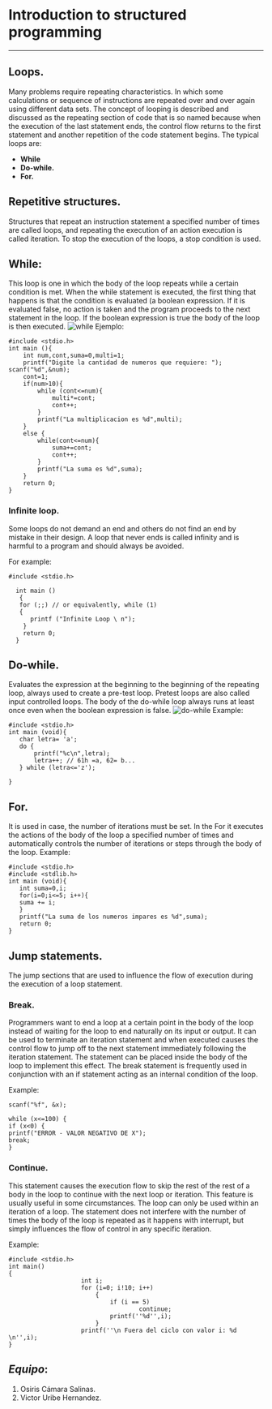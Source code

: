 # **Introduction to structured programming**
-------------------------------------------------------------------------------------------------------------------------
## Loops.
Many problems require repeating characteristics. In which some calculations or sequence of instructions are repeated over and over again using different data sets.
The concept of looping is described and discussed as the repeating section of code that is so named because when the execution of the last statement ends, the control flow returns to the first statement and another repetition of the code statement begins.
The typical loops are:
- **While**
- **Do-while.**
- **For.**   

## Repetitive structures.
Structures that repeat an instruction statement a specified number of times are called loops, and repeating the execution of an action execution is called iteration.
To stop the execution of the loops, a stop condition is used.   

## While:
This loop is one in which the body of the loop repeats while a certain condition is met. When the while statement is executed, the first thing that happens is that the condition is evaluated (a boolean expression. If it is evaluated false, no action is taken and the program proceeds to the next statement in the loop. If the boolean expression is true the body of the loop is then executed.
![while](https://sites.google.com/site/ustitics111/home/part-1-2-programming-process/part-1-3-program-algorithm)
Ejemplo:
```
#include <stdio.h>
int main (){
	int num,cont,suma=0,multi=1;
	printf("Digite la cantidad de numeros que requiere: ");	scanf("%d",&num);
	cont=1;
	if(num>10){
		while (cont<=num){
			multi*=cont;
			cont++;
		}
		printf("La multiplicacion es %d",multi);
	}
	else {
		while(cont<=num){
			suma+=cont;
			cont++;
		}
		printf("La suma es %d",suma);
	}
	return 0;
}
```
### Infinite loop.
Some loops do not demand an end and others do not find an end by mistake in their design. A loop that never ends is called infinity and is harmful to a program and should always be avoided. 

For example:
```
#include <stdio.h>
 
  int main ()
   {
   for (;;) // or equivalently, while (1)
   {
      printf ("Infinite Loop \ n");
    }
    return 0;
  }
  ```
  
## Do-while.
Evaluates the expression at the beginning to the beginning of the repeating loop, always used to create a pre-test loop. Pretest loops are also called input controlled loops.
The body of the do-while loop always runs at least once even when the boolean expression is false.
![do-while](hhttps://www.google.com/url?sa=i&url=http%3A%2F%2Fwww.utn.edu.ec%2Freduca%2Fprogramacion%2Festructuras%2Fdowhile.html&psig=AOvVaw1YFJjPVUvwPDIj4gp3Emo0&ust=1589793742367000&source=images&cd=vfe&ved=0CAIQjRxqFwoTCLDZs5nJuukCFQAAAAAdAAAAABAD)
Example:
 ```
#include <stdio.h>
int main (void){
	char letra= 'a';
	do {
		printf("%c\n",letra);
		letra++; // 61h =a, 62= b...
	} while (letra<='z');
	
}
 ```
 
## For.
It is used in case, the number of iterations must be set. In the For it executes the actions of the body of the loop a specified number of times and automatically controls the number of iterations or steps through the body of the loop.
Example:
 ```
#include <stdio.h>
#include <stdlib.h>
int main (void){
	int suma=0,i;
	for(i=0;i<=5; i++){
 	suma += i;
	}
	printf("La suma de los numeros impares es %d",suma);
	return 0;
}
 ```  
## Jump statements.
The jump sections that are used to influence the flow of execution during the execution of a loop statement.

### Break.
Programmers want to end a loop at a certain point in the body of the loop instead of waiting for the loop to end naturally on its input or output.
It can be used to terminate an iteration statement and when executed causes the control flow to jump off to the next statement immediately following the iteration statement. The statement can be placed inside the body of the loop to implement this effect.
The break statement is frequently used in conjunction with an if statement acting as an internal condition of the loop.

Example:
```
scanf("%f", &x);

while (x<=100) {
if (x<0) {
printf("ERROR - VALOR NEGATIVO DE X");
break;
}
```
### Continue.
This statement causes the execution flow to skip the rest of the rest of a body in the loop to continue with the next loop or iteration. This feature is usually useful in some circumstances.
The loop can only be used within an iteration of a loop. The statement does not interfere with the number of times the body of the loop is repeated as it happens with interrupt, but simply influences the flow of control in any specific iteration.

Example:
```
#include <stdio.h>
int main()
{
                    int i;
                    for (i=0; i!10; i++)
                      	{
                            if (i == 5)
                                    continue;
                            printf(''%d'',i);
                      	}
                    printf(''\n Fuera del ciclo con valor i: %d \n'',i);
}

```

## ***Equipo***:
1. Osiris Cámara Salinas.
2. Victor Uribe Hernandez. 
